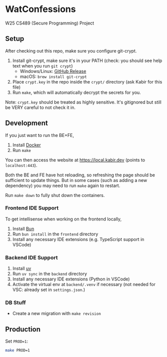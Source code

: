 # WatConfessions

W25 CS489 (Secure Programming) Project

## Setup

After checking out this repo, make sure you configure git-crypt.
1. Install git-crypt, make sure it's in your PATH (check: you should see help text when you run `git crypt`)
    - Windows/Linux: [GitHub Release](https://github.com/AGWA/git-crypt/releases/tag/0.7.0)
    - macOS: `brew install git-crypt`
2. Place `crypt.key` in the repo inside the `crypt/` directory (ask Kabir for this file)
3. Run `make`, which will automatically decrypt the secrets for you.

Note: `crypt.key` should be treated as highly sensitive. It's gitignored but still be VERY careful to not check it in.

## Development

If you just want to run the BE+FE,

1. Install [Docker](https://www.docker.com)
2. Run `make`

You can then access the website at <https://local.kabir.dev> (points to `localhost:443`).

Both the BE and FE have hot reloading, so refreshing the page should be sufficient to update things. But in some cases (such as adding a new dependency) you may need to run `make` again to restart.

Run `make down` to fully shut down the containers.

### Frontend IDE Support

To get intellisense when working on the frontend locally,

1. Install [Bun](https://bun.sh)
2. Run `bun install` in the `frontend` directory
3. Install any necessary IDE extensions (e.g. TypeScript support in VSCode)

### Backend IDE Support

1. Install [uv](https://docs.astral.sh/uv/getting-started/installation/)
2. Run `uv sync` in the `backend` directory
3. Install any necessary IDE extensions (Python in VSCode)
4. Activate the virtual env at `backend/.venv` if necessary (not needed for VSC: already set in `settings.json`.)

### DB Stuff

- Create a new migration with `make revision`

## Production

Set `PROD=1`:

```bash
make PROD=1
```
